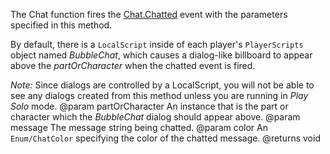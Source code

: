 The Chat function fires the [Chat.Chatted](https://developer.roblox.com/api-reference/event/Chat/Chatted) event with the parameters specified in this method.

By default, there is a `LocalScript` inside of each player's `PlayerScripts` object named *BubbleChat*, which causes a dialog-like billboard to appear above the *partOrCharacter* when the chatted event is fired.

*Note:* Since dialogs are controlled by a LocalScript, you will not be able to see any dialogs created from this method unless you are running in *Play Solo* mode.
@param partOrCharacter An instance that is the part or character which the *BubbleChat* dialog should appear above.
@param message The message string being chatted.
@param color An `Enum/ChatColor` specifying the color of the chatted message.
@returns void